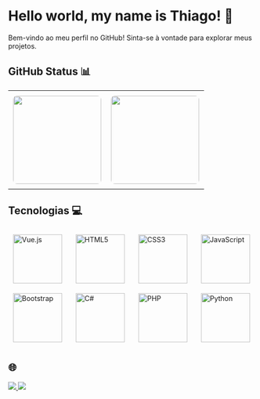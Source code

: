 # Hello world, my name is Thiago! 👋
Bem-vindo ao meu perfil no GitHub! Sinta-se à vontade para explorar meus projetos.
## GitHub Status 📊

<table>
  <tr>
    <td style="padding: 10px;">
      <img height="180em" src="https://github-readme-stats.vercel.app/api?username=thiago0-08&show_icons=true&theme=tokyonight&include_all_commits=true&count_private=true&cache_seconds=1700" style="border-radius: 8px;"/>
    </td>
    <td style="padding: 10px;">
      <img height="180em" src="https://github-readme-stats.vercel.app/api/top-langs/?username=thiago0-08&layout=compact&langs_count=6&theme=tokyonight&cache_seconds=1700" style="border-radius: 8px;"/>
    </td>
  </tr>
</table>

## Tecnologias 💻

<div style="display: flex; justify-content: space-between; align-items: center; flex-wrap: wrap;">
    <img src="https://img.icons8.com/color/48/000000/vue-js.png" width="100" alt="Vue.js" style="margin: 10px;">
    <img src="https://img.icons8.com/color/48/000000/html-5.png" width="100" alt="HTML5" style="margin: 10px;">
    <img src="https://img.icons8.com/color/48/000000/css3.png" width="100" alt="CSS3" style="margin: 10px;">
    <img src="https://img.icons8.com/color/48/000000/javascript.png" width="100" alt="JavaScript" style="margin: 10px;">
    <img src="https://img.icons8.com/color/48/000000/bootstrap.png" width="100" alt="Bootstrap" style="margin: 10px;">
    <img src="https://img.icons8.com/color/48/000000/c-sharp-logo-2.png" width="100" alt="C#" style="margin: 10px;">
    <img src="https://img.icons8.com/color/48/000000/php.png" width="100" alt="PHP" style="margin: 10px;">
    <img src="https://img.icons8.com/color/48/000000/python.png" width="100" alt="Python" style="margin: 10px;">
</div>

## 🌐

<a href="https://www.instagram.com/thiagoxp_1" target="_blank">
  <img src="https://img.shields.io/badge/-Instagram-%23E4405F?style=for-the-badge&logo=instagram&logoColor=white" target="_blank">
</a>
<a href="https://www.linkedin.com/in/thiago-silverio-pereira-262a0b214/" target="_blank">
  <img src="https://img.shields.io/badge/-LinkedIn-%230077B5?style=for-the-badge&logo=linkedin&logoColor=white" target="_blank">
</a>
